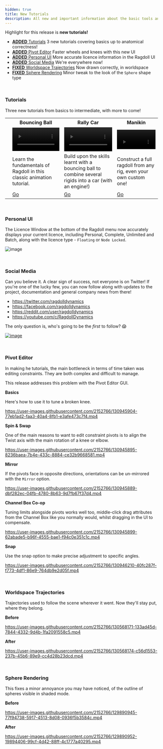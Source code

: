 ```yaml
---
hidden: true
title: New Tutorials
description: All new and important information about the basic tools and workflows for Ragdoll
---
```


Highlight for this release is **new tutorials!**

- [**ADDED** Tutorials](#tutorials) 3 new tutorials covering basics up to anatomical correctness!
- [**ADDED** Pivot Editor](#pivot-editor) Faster wheels and knees with this new UI
- [**ADDED** Personal UI](#personal-ui) More accurate licence information in the Ragdoll UI
- [**ADDED** Social Media](#social-media) We're everywhere now!
- [**FIXED** Worldspace Trajectories](#worldspace-trajectories) Now drawn correctly, in worldspace
- [**FIXED** Sphere Rendering](#sphere-rendering) Minor tweak to the look of the `Sphere` shape type

<br>

### Tutorials

Three new tutorials from basics to intermediate, with more to come!

<table>
<tr>
    <th></th>
    <th class="text-align-center">Bouncing Ball</th>
    <th class="text-align-center">Rally Car</th>
    <th class="text-align-center">Manikin</th>
</tr>
<tr>
    <td></td>
    <td class="no-padding"><video autoplay muted="muted" loop="loop" width=100%>    <source src="https://user-images.githubusercontent.com/2152766/130355602-32378019-c606-449d-9b56-02a8e57ae821.mp4" type="video/mp4"></video></td>
    <td class="no-padding"><video autoplay muted="muted" loop="loop" width=100%>    <source src="https://user-images.githubusercontent.com/2152766/130355317-1874d90b-c366-43bc-a803-18467b9dc3bf.mp4" type="video/mp4"></video></td>
    <td class="no-padding"><video autoplay muted="muted" loop="loop" width=100%>    <source src="https://user-images.githubusercontent.com/2152766/130355301-d1e45c50-045c-4f9e-9394-6e665ac770b2.mp4" type="video/mp4"></video></td>
</tr>
<tr>
    <td></td>
    <td>Learn the fundamentals of Ragdoll in this classic animation tutorial. </td>
    <td>Build upon the skills learnt with a bouncing ball to combine several rigids into a car (with an engine!)</td>
    <td>Construct a full ragdoll from any rig, even your own custom one!</td>
</tr>
<tr>
    <td></td>
    <td class="text-align-center"><a href="/tutorials/bouncing_ball"><u>Go</u></a></td>
    <td class="text-align-center"><a href="/tutorials/rally_car"><u>Go</u></a></td>
    <td class="text-align-center"><a href="/tutorials/manikin"><u>Go</u></a></td>
</tr>
</table>

<br>

### Personal UI

The Licence Window at the bottom of the Ragdoll menu now accurately displays your current licence, including Personal, Complete, Unlimited and Batch, along with the licence type - `Floating` or `Node Locked`.

![image](https://user-images.githubusercontent.com/2152766/129899581-cec76be1-9761-40db-add5-bb1a7dfe688e.png)

<br>

### Social Media

Can you believe it. A clear sign of success, not everyone is on Twitter! If you're one of the lucky few, you can now follow along with updates to the project, documentation and general company news from there!

- https://twitter.com/ragdolldynamics
- https://facebook.com/ragdolldynamics
- https://reddit.com/user/ragdolldynamics
- https://youtube.com/c/RagdollDynamics
<!-- - https://instagram.com/ragdolldynamics -->

The only question is, who's going to be the *first* to follow? 😱

[![image](https://user-images.githubusercontent.com/2152766/129900266-790ab8f1-8858-44ee-9e15-e49eb368de85.png)](https://twitter.com/ragdolldynamics)

<br>

### Pivot Editor

In making he tutorials, the main bottleneck in terms of time taken was editing constraints. They are both complex and difficult to manage.

This release addresses this problem with the Pivot Editor GUI.

**Basics**

Here's how to use it to tune a broken knee.

https://user-images.githubusercontent.com/2152766/130945904-77eb1ad2-faa3-40a4-8fb1-e3afe473c7f4.mp4

**Spin & Swap**

One of the main reasons to want to edit constraint pivots is to align the Twist axis with the main rotation of a knee or elbow. 

https://user-images.githubusercontent.com/2152766/130945895-8236baea-7b4e-433c-8884-ce32b9668581.mp4

**Mirror**

If the pivots face in opposite directions, orientations can be un-mirrored with the `Mirror` option.

https://user-images.githubusercontent.com/2152766/130945889-dbf282ec-04fb-4780-8b63-9d7fb67f37d4.mp4

**Channel Box Co-op**

Tuning limits alongside pivots works well too, middle-click drag attributes from the Channel Box like you normally would, whilst dragging in the UI to compensate.

https://user-images.githubusercontent.com/2152766/130945899-62abade5-b96f-4555-bae1-f94c0e351c1c.mp4

**Snap**

Use the snap option to make precise adjustment to specific angles.

https://user-images.githubusercontent.com/2152766/130946210-40fc287f-f773-4df1-86e9-764db9e2d05f.mp4

<br>

### Worldspace Trajectories

Trajectories used to follow the scene wherever it went. Now they'll stay put, where they belong.

**Before**

https://user-images.githubusercontent.com/2152766/130568171-133ad45d-7844-4332-9d4b-1fa2091558c5.mp4

**After**

https://user-images.githubusercontent.com/2152766/130568174-c56d1553-237b-45b6-89e9-cc4d28b23dcd.mp4

<br>

### Sphere Rendering

This fixes a minor annoyance you may have noticed, of the outline of spheres visible in shaded mode.

**Before**

https://user-images.githubusercontent.com/2152766/129890945-77f94738-5917-4513-8d08-0936f5b3584c.mp4

**After**

https://user-images.githubusercontent.com/2152766/129890952-19894406-99cf-4d42-88ff-4c1777a40295.mp4

<br>
